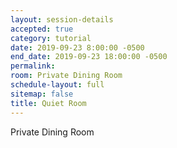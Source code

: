 ```yaml
---
layout: session-details
accepted: true
category: tutorial
date: 2019-09-23 8:00:00 -0500
end_date: 2019-09-23 18:00:00 -0500
permalink:
room: Private Dining Room
schedule-layout: full
sitemap: false
title: Quiet Room
---
```

Private Dining Room

